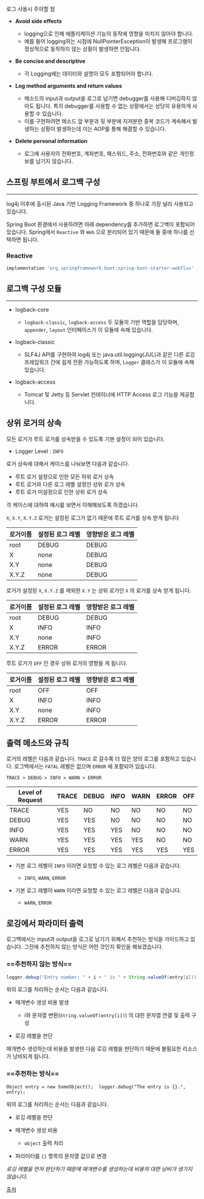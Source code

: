 로그 사용시 주의할 점
- **Avoid side effects**
    
    - logging으로 인해 애플리케이션 기능의 동작에 영향을 미치지 않아야 합니다.
    - 예를 들어 logging하는 시점에 NullPointerException이 발생해 프로그램이 정상적으로 동작하지 않는 상황이 발생하면 안됩니다.
    
- **Be concise and descriptive**
    
    - 각 Logging에는 데이터와 설명이 모두 포함되어야 합니다.
    
- **Log method arguments and return values**
    
    - 메소드의 input과 output을 로그로 남기면 debugger를 사용해 디버깅하지 않아도 됩니다. 특히 debugger를 사용할 수 없는 상황에서는 상당히 유용하게 사용할 수 있습니다.
    - 이를 구현하려면 메소드 앞 부분과 뒷 부분에 지저분한 중복 코드가 계속해서 발생하는 상황이 발생하는데 이는 AOP를 통해 해결할 수 있습니다.
    
- **Delete personal information**
    
    - 로그에 사용자의 전화번호, 계좌번호, 패스워드, 주소, 전화번호와 같은 개인정보를 남기지 않습니다.
## 스프링 부트에서 로그백 구성
---
log4j 이후에 출시된 Java 기반 Logging Framework 중 하나로 가장 널리 사용되고 있습니다.

Spring Boot 환경에서 사용하려면 아래 dependency를 추가하면 로그백이 포함되어 있습니다. Spring에서 `Reactive` 와 `Web` 으로 분리되어 있기 때문에 둘 중에 하나를 선택하면 됩니다.

### Reactive

```gradle
implementation 'org.springframework.boot:spring-boot-starter-webflux'
```

## 로그백 구성 모듈
---
- logback-core
    
    - `logback-classic`, `logback-access` 두 모듈의 기반 역할을 담당하며, `appender`, `layout` 인터페이스가 이 모듈에 속해 있습니다.
    
- logback-classic
    
    - SLF4J API를 구현하여 log4j 또는 java.util.logging(JUL)과 같은 다른 로깅 프레임워크 간에 쉽게 전환 가능하도록 하며, `Logger` 클래스가 이 모듈에 속해 있습니다.
    
- logback-access
    
    - Tomcat 및 Jetty 등 Servlet 컨테이너에 HTTP Access 로그 기능을 제공합니다.
## 상위 로거의 상속

모든 로거가 루트 로거를 상속받을 수 있도록 기본 설정이 되어 있습니다.

- Logger Level : `INFO`

로거 상속에 대해서 케이스를 나눠보면 다음과 같습니다.

- 루트 로거 설정으로 인한 모든 하위 로거 상속
- 루트 로거와 다른 로그 레벨 설정인 상위 로거 상속
- 루트 로거 미설정으로 인한 상위 로거 상속

각 케이스에 대하여 예시를 보면서 이해해보도록 하겠습니다.

`X`, `X.Y`, `X.Y.Z` 로거는 설정된 로그가 없기 때문에 루트 로거를 상속 받게 됩니다

|로거이름|설정된 로그 레벨|영향받은 로그 레벨|
|----|----|----|
|root|DEBUG|DEBUG|
|X|none|DEBUG|
|X.Y|none|DEBUG|
|X.Y.Z|none|DEBUG|

로거가 설정된 `X`, `X.Y.Z` 를 제외한 `X.Y` 는 상위 로거인 `X` 의 로거를 상속 받게 됩니다.

| 로거이름 | 설정된 로그 레벨 | 영향받은 로그 레벨 |
| -------- | ---------------- | ------------------ |
| root     | DEBUG            | DEBUG              |
| X        | INFO             | INFO               |
| X.Y      | none             | INFO               |
| X.Y.Z    | ERROR            | ERROR                   |
루트 로거가 `OFF` 인 경우 상위 로거의 영향을 게 됩니다.

| 로거이름 | 설정된 로그 레벨 | 영향받은 로그 레벨 |
| -------- | ---------------- | ------------------ |
| root     | OFF              | OFF                |
| X        | INFO             | INFO               |
| X.Y      | none             | INFO               |
| X.Y.Z    | ERROR            | ERROR              |

## 출력 메소드와 규칙

로거의 레벨은 다음과 같습니다. `TRACE` 로 갈수록 더 많은 양의 로그를 포함하고 있습니다. 로그백에서는 `FATAL` 레벨은 없으며 `ERROR` 에 포함되어 있습니다.

```
TRACE > DEBUG > INFO > WARN > ERROR
```

| Level of Request | TRACE | DEBUG | INFO | WARN | ERROR | OFF |
| ---------------- | ----- | ----- | ---- | ---- | ----- | --- |
| TRACE            | YES   | NO    | NO   | NO   | NO    | NO  |
| DEBUG            | YES   | YES   | NO   | NO   | NO    | NO  |
| INFO             | YES   | YES   | YES  | NO   | NO    | NO  |
| WARN             | YES   | YES   | YES  | YES  | NO    | NO  |
| ERROR            | YES   | YES   | YES  | YES  | YES   | YES    |

- 기본 로그 레벨이 `INFO` 이라면 요청할 수 있는 로그 레벨은 다음과 같습니다.
    
    - `INFO`, `WARN`, `ERROR`
    
- 기본 로그 레벨이 `WARN` 이라면 요청할 수 있는 로그 레벨은 다음과 같습니다.
    
    - `WARN`, `ERROR`
## 로깅에서 파라미터 출력

로그백에서는 input과 output을 로그로 남기기 위해서 추천하는 방식을 가이드하고 있습니다. 그전에 추천하지 않는 방식은 어떤 것인지 확인을 해보겠습니다.

### ==추천하지 않는 방식==

```JAVA
logger.debug("Entry number: " + i + " is " + String.valueOf(entry[i]));
```

위의 로그를 처리하는 순서는 다음과 같습니다.

- 매개변수 생성 비용 발생
    
    - i와 문자열 변환(`String.valueOf(entry[i])`) 의 대한 문자열 연결 및 출력 구성
    
- 로깅 레벨을 판단

매개변수 생성하는데 비용을 발생한 다음 로깅 레벨을 판단하기 때문에 불필요한 리소스가 낭비되게 됩니다.
### ==추천하는 방식==

```
Object entry = new SomeObject();  logger.debug("The entry is {}.", entry);
```

위의 로그를 처리하는 순서는 다음과 같습니다.

- 로깅 레벨을 판단
- 매개변수 생성 비용
    
    - `object` 출력 처리
    
- 파라미터를 `{}` 항목의 문자열 값으로 변경

_로깅 레벨을 먼저 판단하기 때문에 매개변수를 생성하는데 비용의 대한 낭비가 생기지 않습니다._



[출처](https://lovethefeel.tistory.com/87)